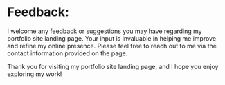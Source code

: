 # Feedback:

I welcome any feedback or suggestions you may have regarding my portfolio site landing page. Your input is invaluable in helping me improve and refine my online presence. Please feel free to reach out to me via the contact information provided on the page.

Thank you for visiting my portfolio site landing page, and I hope you enjoy exploring my work!
